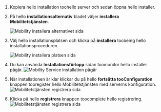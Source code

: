1. Kopiera hello installation toohello server och sedan öppna hello installer.
2. På hello **installationsalternativ** bladet väljer **installera Mobilitetstjänsten**.

    ![Mobility installera alternativet sida ](./media/site-recovery-install-mob-svc-gui/mobility1.png)
3. Välj hello installationsplatsen och klicka på **installera** toobeing hello installationsproceduren.

    ![Mobility installera platsen sida ](./media/site-recovery-install-mob-svc-gui/mobility2.png)
4. Du kan använda **Installationsförlopp** sidan toomonitor hello installer pågår.
    ![Mobility Service installation pågår](./media/site-recovery-install-mob-svc-gui/mobility3.png)

5. När installationen är klar klickar du på hello **fortsätta tooConfiguration** knappen tooregister hello Mobilitetstjänsten med serverns konfiguration.
    ![Mobilitetstjänsten registrera sida](./media/site-recovery-install-mob-svc-gui/mobility4.png)

6. Klicka på hello **registrera** knappen toocomplete hello registrering.
    ![Mobilitetstjänsten registrera sida](./media/site-recovery-install-mob-svc-gui/mobility5.png)
